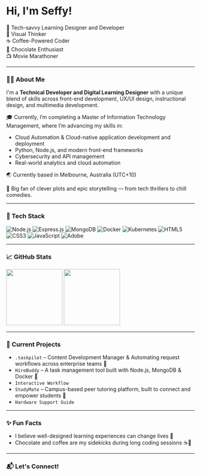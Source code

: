 
<h1 align="left">Hi, I'm Seffy!</h1>
<p align="left">🔱 Tech-savvy Learning Designer and Developer <br> 🎨 Visual Thinker <br> ☕ Coffee-Powered Coder <br> 🍫 Chocolate Enthusiast  <br> 📺 Movie Marathoner  </p>

---

### 👨‍💻 About Me

I'm a **Technical Developer and Digital Learning Designer** with a unique blend of skills across front-end development, UX/UI design, instructional design, and multimedia development.

🎓 Currently, I’m completing a Master of Information Technology Management, where I’m advancing my skills in:
  - Cloud Automation & Cloud-native application development and deployment
  - Python, Node.js, and modern front-end frameworks
  - Cybersecurity and API management
  - Real-world analytics and cloud automation
  
🌏 Currently based in Melbourne, Australia (UTC+10)  

🍿 Big fan of clever plots and epic storytelling — from tech thrillers to chill comedies.



---

### 🚀 Tech Stack

![Node.js](https://img.shields.io/badge/Node.js-339933?logo=node.js&logoColor=white)
![Express.js](https://img.shields.io/badge/Express.js-000000?logo=express&logoColor=white)
![MongoDB](https://img.shields.io/badge/MongoDB-4EA94B?logo=mongodb&logoColor=white)
![Docker](https://img.shields.io/badge/Docker-2496ED?logo=docker&logoColor=white)
![Kubernetes](https://img.shields.io/badge/Kubernetes-326CE5?logo=kubernetes&logoColor=white)
![HTML5](https://img.shields.io/badge/HTML5-E34F26?logo=html5&logoColor=white)
![CSS3](https://img.shields.io/badge/CSS3-1572B6?logo=css3&logoColor=white)
![JavaScript](https://img.shields.io/badge/JavaScript-F7DF1E?logo=javascript&logoColor=black)
![Adobe](https://img.shields.io/badge/Adobe_CC-FF0000?logo=adobecreativecloud&logoColor=white)

---

### 📈 GitHub Stats

<p align="left">
  <img src="https://github-readme-stats.vercel.app/api?username=seffy&show_icons=true&theme=tokyonight" height="150px" />
  <img src="https://github-readme-stats.vercel.app/api/top-langs/?username=seffy&layout=compact&theme=tokyonight" height="150px" />
</p>

---

### 📌 Current Projects

- `.taskpilot` – Content Development Manager & Automating request workflows across enterprise teams 🧩
- `HireBuddy` – A task management tool built with Node.js, MongoDB & Docker 🚀
- `Interactive Workflow` 
- `StudyMate` – Campus-based peer tutoring platform, built to connect and empower students 👥
- `Hardware Support Guide`

---

### ✨ Fun Facts

- I believe well-designed learning experiences can change lives 🌱  
- Chocolate and coffee are my sidekicks during long coding sessions ☕🍫


---

### 📬 Let's Connect!
